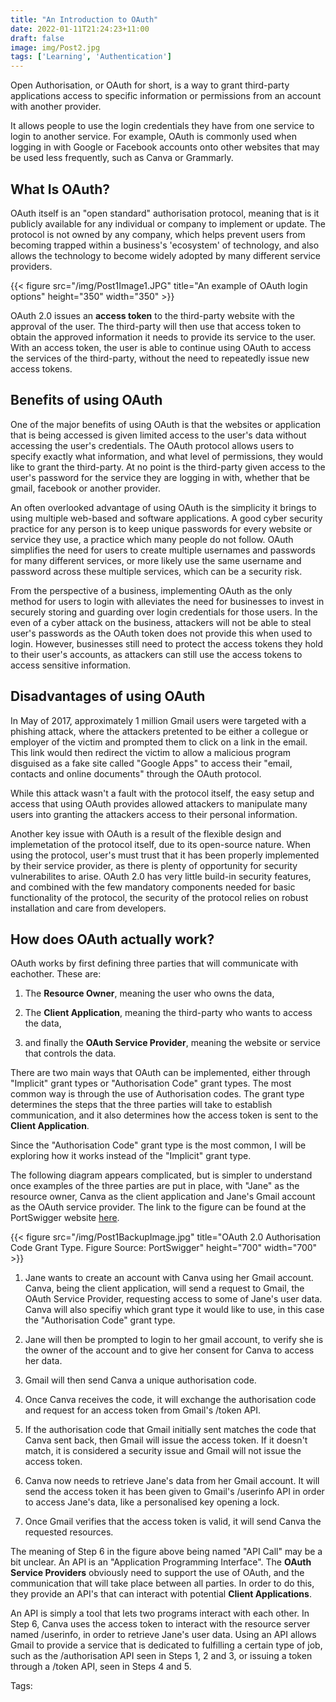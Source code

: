```yaml
---
title: "An Introduction to OAuth"
date: 2022-01-11T21:24:23+11:00
draft: false
image: img/Post2.jpg
tags: ['Learning', 'Authentication']
---
```


Open Authorisation, or OAuth for short, is a way to grant third-party applications access to specific information or permissions from an account with another provider.

It allows people to use the login credentials they have from one service to login to another service. For example, OAuth is commonly used when logging in with Google or Facebook accounts onto other websites that may be used less frequently, such as Canva or Grammarly.

## What Is OAuth?

OAuth itself is an "open standard" authorisation protocol, meaning that is it publicly available for any individual or company to implement or update. The protocol is not owned by any company, which helps prevent users from becoming trapped within a business's 'ecosystem' of technology, and also allows the technology to become widely adopted by many different service providers.

{{< figure src="/img/Post1Image1.JPG" title="An example of OAuth login options" height="350" width="350" >}}

OAuth 2.0 issues an **access token** to the third-party website with the approval of the user. The third-party will then use that access token to obtain the approved information it needs to provide its service to the user. With an access token, the user is able to continue using OAuth to access the services of the third-party, without the need to repeatedly issue new access tokens.

## Benefits of using OAuth

One of the major benefits of using OAuth is that the websites or application that is being accessed is given limited access to the user's data without accessing the user's credentials. The OAuth protocol allows users to specify exactly what information, and what level of permissions, they would like to grant the third-party. At no point is the third-party given access to the user's password for the service they are logging in with, whether that be gmail, facebook or another provider.

An often overlooked advantage of using OAuth is the simplicity it brings to using multiple web-based and software applications. A good cyber security practice for any person is to keep unique passwords for every website or service they use, a practice which many people do not follow. OAuth simplifies the need for users to create multiple usernames and passwords for many different services, or more likely use the same username and password across these multiple services, which can be a security risk.

From the perspective of a business, implementing OAuth as the only method for users to login with alleviates the need for businesses to invest in securely storing and guarding over login credentials for those users. In the even of a cyber attack on the business, attackers will not be able to steal user's passwords as the OAuth token does not provide this when used to login. However, businesses still need to protect the access tokens they hold to their user's accounts, as attackers can still use the access tokens to access sensitive information.

## Disadvantages of using OAuth

In May of 2017, approximately 1 million Gmail users were targeted with a phishing attack, where the attackers pretented to be either a collegue or employer of the victim and prompted them to click on a link in the email. This link would then redirect the victim to allow a malicious program disguised as a fake site called "Google Apps" to access their "email, contacts and online documents" through the OAuth protocol.

While this attack wasn't a fault with the protocol itself, the easy setup and access that using OAuth provides allowed attackers to manipulate many users into granting the attackers access to their personal information.

Another key issue with OAuth is a result of the flexible design and implemetation of the protocol itself, due to its open-source nature. When using the protocol, user's must trust that it has been properly implemented by their service provider, as there is plenty of opportunity for security vulnerabilites to arise. OAuth 2.0 has very little build-in security features, and combined with the few mandatory components needed for basic functionality of the protocol, the security of the protocol relies on robust installation and care from developers.

## How does OAuth actually work?

OAuth works by first defining three parties that will communicate with eachother. These are:

1. The **Resource Owner**, meaning the user who owns the data,

2. The **Client Application**, meaning the third-party who wants to access the data,

3. and finally the **OAuth Service Provider**, meaning the website or service that controls the data.

There are two main ways that OAuth can be implemented, either through "Implicit" grant types or "Authorisation Code" grant types. The most common way is through the use of Authorisation codes.
The grant type determines the steps that the three parties will take to establish communication, and it also determines how the access token is sent to the **Client Application**.

Since the "Authorisation Code" grant type is the most common, I will be exploring how it works instead of the "Implicit" grant type.

The following diagram appears complicated, but is simpler to understand once examples of the three parties are put in place, with "Jane" as the resource owner, Canva as the client application and Jane's Gmail account as the OAuth service provider. The link to the figure can be found at the PortSwigger website [here](https://portswigger.net/web-security/oauth/grant-types).

{{< figure src="/img/Post1BackupImage.jpg" title="OAuth 2.0 Authorisation Code Grant Type. Figure Source: PortSwigger" height="700" width="700" >}}

1. Jane wants to create an account with Canva using her Gmail account. Canva, being the client application, will send a request to Gmail, the OAuth Service Provider, requesting access to some of Jane's user data. Canva will also specifiy which grant type it would like to use, in this case the "Authorisation Code" grant type.

2. Jane will then be prompted to login to her gmail account, to verify she is the owner of the account and to give her consent for Canva to access her data.

3. Gmail will then send Canva a unique authorisation code.

4. Once Canva receives the code, it will exchange the authorisation code and request for an access token from Gmail's /token API.

5. If the authorisation code that Gmail initially sent matches the code that Canva sent back, then Gmail will issue the access token. If it doesn't match, it is considered a security issue and Gmail will not issue the access token.

6. Canva now needs to retrieve Jane's data from her Gmail account. It will send the access token it has been given to Gmail's /userinfo API in order to access Jane's data, like a personalised key opening a lock.

7. Once Gmail verifies that the access token is valid, it will send Canva the requested resources.

The meaning of Step 6 in the figure above being named "API Call" may be a bit unclear. An API is an "Application Programming Interface". The **OAuth Service Providers** obviously need to support the use of OAuth, and the communication that will take place between all parties. In order to do this, they provide an API's that can interact with potential **Client Applications**.

An API is simply a tool that lets two programs interact with each other. In Step 6, Canva uses the access token to interact with the resource server named /userinfo, in order to retrieve Jane's user data. Using an API allows Gmail to provide a service that is dedicated to fulfilling a certain type of job, such as the /authorisation API seen in Steps 1, 2 and 3, or issuing a token through a /token API, seen in Steps 4 and 5.

Tags:
